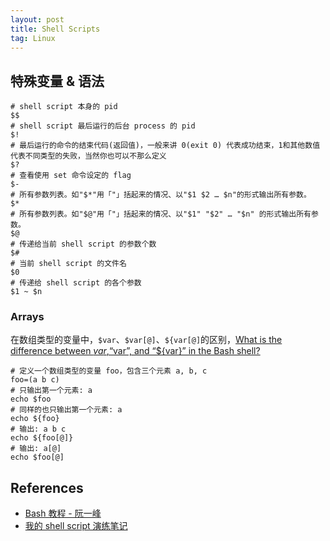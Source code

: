 ```yaml
---
layout: post
title: Shell Scripts
tag: Linux
---
```


## 特殊变量 & 语法
```shell
# shell script 本身的 pid 
$$ 
# shell script 最后运行的后台 process 的 pid 
$! 
# 最后运行的命令的结束代码(返回值)，一般来讲 0(exit 0) 代表成功结束，1和其他数值代表不同类型的失败，当然你也可以不那么定义
$? 
# 查看使用 set 命令设定的 flag 
$- 
# 所有参数列表。如"$*"用「"」括起来的情况、以"$1 $2 … $n"的形式输出所有参数。 
$* 
# 所有参数列表。如"$@"用「"」括起来的情况、以"$1" "$2" … "$n" 的形式输出所有参数。 
$@ 
# 传递给当前 shell script 的参数个数
$# 
# 当前 shell script 的文件名 
$0 
# 传递给 shell script 的各个参数
$1 ~ $n 
```
### Arrays
在数组类型的变量中，`$var`、`$var[@]`、`${var[@]`的区别，[What is the difference between ${var}, “$var”, and “${var}” in the Bash shell?](https://stackoverflow.com/questions/18135451/what-is-the-difference-between-var-var-and-var-in-the-bash-shell)
```shell
# 定义一个数组类型的变量 foo，包含三个元素 a, b, c
foo=(a b c)
# 只输出第一个元素: a
echo $foo
# 同样的也只输出第一个元素: a
echo ${foo}
# 输出: a b c
echo ${foo[@]}
# 输出: a[@]
echo $foo[@]
```

## References
* [Bash 教程 - 阮一峰](https://wangdoc.com/bash/intro.html)
* [我的 shell script 演练笔记](https://github.com/PerfectZQ/shell-scripts-learning/)